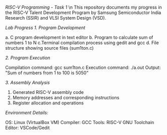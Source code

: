 *RISC-V Programming - Task 1*
\n
This repository documents my progress in the RISC-V Talent Development Program by Samsung Semiconductor India Research (SSIR) and VLSI System Design (VSD).

*Lab Progress*
*1. Program Development*

  a. C program development in text editor
  b. Program to calculate sum of numbers 1 to N
  c.Terminal compilation process using gedit and gcc
  d. File structure showing source files (sum1ton.c)

*2. Program Execution*

Compilation command: gcc sum1ton.c
Execution command: ./a.out
Output: "Sum of numbers from 1 to 100 is 5050"

*3. Assembly Analysis*

  1. Generated RISC-V assembly code
  2. Memory addresses and corresponding instructions
  3. Register allocation and operations

*Environment Details:*

OS: Linux (VirtualBox VM)
Compiler: GCC
Tools: RISC-V GNU Toolchain
Editor: VSCode/Gedit
